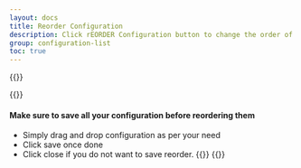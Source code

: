 ```yaml
---
layout: docs
title: Reorder Configuration
description: Click rEORDER Configuration button to change the order of configurations.
group: configuration-list
toc: true
---
```

{{<img configuration-list-reorder.png>}}

{{<callout warning>}}
#### Make sure to save all your configuration before reordering them

- Simply drag and drop configuration as per your need
- Click save once done
- Click close if you do not want to save reorder.
{{</callout>}}
{{<img reorder-configuration.png>}}